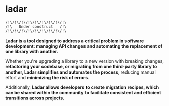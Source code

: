 # ladar

```
/!\/!\/!\/!\/!\/!\/!\/!\/!\
/!\   Under construct   /!\
/!\/!\/!\/!\/!\/!\/!\/!\/!\
```

**Ladar is a tool designed to address a critical problem in software development:
managing API changes and automating the replacement of one library with another.**

Whether you're upgrading a library to a new version with breaking changes, **refactoring
your codebase, or migrating from one third-party library to another, Ladar simplifies
and automates the process**, reducing manual effort and **minimizing the risk of
errors**.

Additionally, **Ladar allows developers to create migration recipes, which can be shared
within the community to facilitate consistent and efficient transitions across
projects.**
